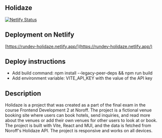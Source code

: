 ## Holidaze

[![Netlify Status](https://api.netlify.com/api/v1/badges/735d7f81-7243-4854-8ea3-30d4db3d3822/deploy-status)](https://app.netlify.com/sites/rundev-holidaze/deploys)

## Deployment on Netlify

[https://rundev-holidaze.netlify.app/](https://rundev-holidaze.netlify.app/)

## Deploy instructions
  * Add build command: npm install --legacy-peer-deps && npm run build
  * Add environment variable: VITE_API_KEY with the value of the API key

## Description

Holidaze is a project that was created as a part of the final exam in the course Frontend Development 2 at Noroff. The project is a fictional venue booking site where users can book hotels, send inquiries, and read more about the venues or add their own venues for other users to look at or book. The project is built with Vite, React and MUI, and the data is fetched from Noroff's Holidaze API. The project is responsive and works on all devices.